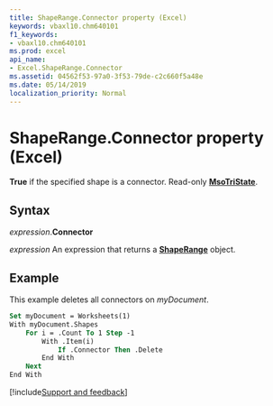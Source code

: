 ```yaml
---
title: ShapeRange.Connector property (Excel)
keywords: vbaxl10.chm640101
f1_keywords:
- vbaxl10.chm640101
ms.prod: excel
api_name:
- Excel.ShapeRange.Connector
ms.assetid: 04562f53-97a0-3f53-79de-c2c660f5a48e
ms.date: 05/14/2019
localization_priority: Normal
---
```



# ShapeRange.Connector property (Excel)

**True** if the specified shape is a connector. Read-only **[MsoTriState](Office.MsoTriState.md)**.


## Syntax

_expression_.**Connector**

_expression_ An expression that returns a **[ShapeRange](Excel.shaperange.md)** object.


## Example

This example deletes all connectors on _myDocument_.

```vb
Set myDocument = Worksheets(1) 
With myDocument.Shapes 
    For i = .Count To 1 Step -1 
        With .Item(i) 
            If .Connector Then .Delete 
        End With 
    Next 
End With
```




[!include[Support and feedback](~/includes/feedback-boilerplate.md)]